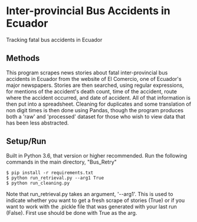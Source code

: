 # Inter-provincial Bus Accidents in Ecuador
Tracking fatal bus accidents in Ecuador
## Methods
This program scrapes news stories about fatal inter-provincial bus
accidents in Ecuador from the website of El Comercio, one of Ecuador's 
major newspapers. Stories are then searched, using regular expressions,
for mentions of the accident's death count, time of the accident,
route where the accident occurred, and date of accident. All of that
information is then put into a spreadsheet. Cleaning for duplicates
and some translation of non digit times is then done using Pandas,
 though the program produces both a 'raw' and 'processed' dataset
 for those who wish to view data that has been less abstracted.
 
 ## Setup/Run
 Built in Python 3.6, that version or higher recommended.
Run the following commands in the main directory, "Bus_Retry"
 ```
 $ pip install -r requirements.txt
$ python run_retrieval.py --arg1 True
$ python run_cleaning.py
```
 Note that run_retrieval.py takes an argument, '--arg1'. This is
 used to indicate whether you want to get a fresh scrape of stories
 (True) or if you want to work with the .pickle file that was
 generated with your last run (False). First use should be done with
 True as the arg.